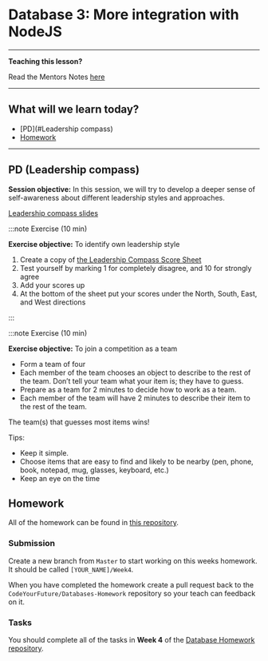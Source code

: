 # Database 3: More integration with NodeJS

---

**Teaching this lesson?**

Read the Mentors Notes [here](./instructors.md)

---

## What will we learn today?

- [PD](#Leadership compass)
- [Homework](#homework)

---

## PD (Leadership compass)

**Session objective:** In this session, we will try to develop a deeper sense of self-awareness about different leadership styles and approaches.

[Leadership compass slides](https://docs.google.com/presentation/d/1c-96oPmGmL6l_n8zYq9-3zJjapkgdR2JrkJKO8rF2tM/edit#slide=id.gc106905e20_2_45)

:::note Exercise (10 min)

**Exercise objective:** To identify own leadership style

1. Create a copy of [the Leadership Compass Score Sheet](https://docs.google.com/document/d/18-40VW24dcUemUUoeG3KYLn5t_vqcutvHDh1eIHOKCk/edit)
2. Test yourself by marking 1 for completely disagree, and 10 for strongly agree
3. Add your scores up
4. At the bottom of the sheet put your scores under the North, South, East, and West directions

:::

:::note Exercise (10 min)

**Exercise objective:** To join a competition as a team

- Form a team of four
- Each member of the team chooses an object to describe to the rest of the team. Don’t tell your team what your item is; they have to guess.
- Prepare as a team for 2 minutes to decide how to work as a team.
- Each member of the team will have 2 minutes to describe their item to the rest of the team.

The team(s) that guesses most items wins!

Tips:
- Keep it simple.
- Choose items that are easy to find and likely to be nearby (pen, phone, book, notepad, mug, glasses, keyboard, etc.) 
- Keep an eye on the time 

## Homework

All of the homework can be found in [this repository](https://github.com/CodeYourFuture/Databases-Homework).

### Submission

Create a new branch from `Master` to start working on this weeks homework. It should be called `[YOUR_NAME]/Week4`.

When you have completed the homework create a pull request back to the `CodeYourFuture/Databases-Homework` repository so your teach can feedback on it.

### Tasks

You should complete all of the tasks in **Week 4** of the [Database Homework repository](https://github.com/CodeYourFuture/Databases-Homework).
